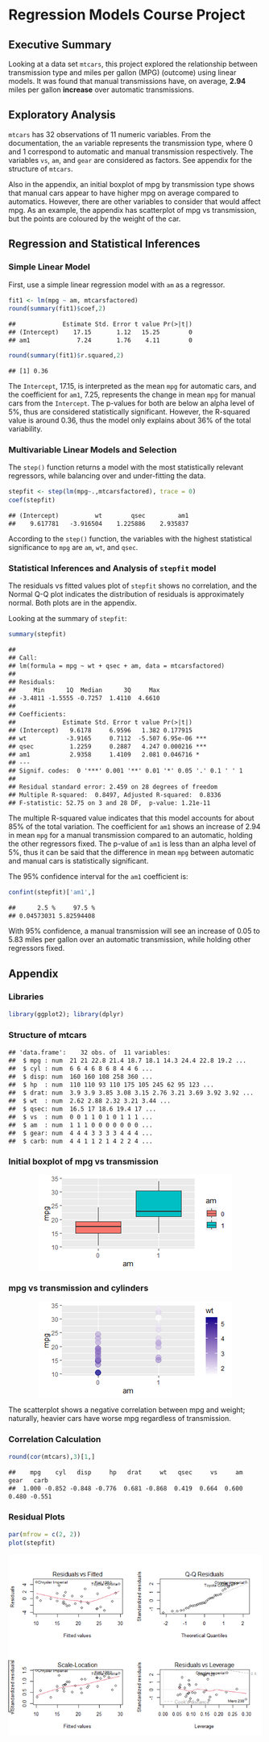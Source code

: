 # Regression Models Course Project

## Executive Summary

Looking at a data set `mtcars`, this project explored the relationship
between transmission type and miles per gallon (MPG) (outcome) using
linear models. It was found that manual transmissions have, on average,
**2.94** miles per gallon **increase** over automatic transmissions.

## Exploratory Analysis

`mtcars` has 32 observations of 11 numeric variables. From the
documentation, the `am` variable represents the transmission type, where
0 and 1 correspond to automatic and manual transmission respectively.
The variables `vs`, `am`, and `gear` are considered as factors. See
appendix for the structure of `mtcars`.

Also in the appendix, an initial boxplot of mpg by transmission type
shows that manual cars appear to have higher mpg on average compared to
automatics. However, there are other variables to consider that would
affect mpg. As an example, the appendix has scatterplot of mpg vs
transmission, but the points are coloured by the weight of the car.

## Regression and Statistical Inferences

### Simple Linear Model

First, use a simple linear regression model with `am` as a regressor.

``` r
fit1 <- lm(mpg ~ am, mtcarsfactored)
round(summary(fit1)$coef,2)
```

    ##             Estimate Std. Error t value Pr(>|t|)
    ## (Intercept)    17.15       1.12   15.25        0
    ## am1             7.24       1.76    4.11        0

``` r
round(summary(fit1)$r.squared,2)
```

    ## [1] 0.36

The `Intercept`, 17.15, is interpreted as the mean `mpg` for automatic
cars, and the coefficient for `am1`, 7.25, represents the change in mean
`mpg` for manual cars from the `Intercept`. The p-values for both are
below an alpha level of 5%, thus are considered statistically
significant. However, the R-squared value is around 0.36, thus the model
only explains about 36% of the total variability.

### Multivariable Linear Models and Selection

The `step()` function returns a model with the most statistically
relevant regressors, while balancing over and under-fitting the data.

``` r
stepfit <- step(lm(mpg~.,mtcarsfactored), trace = 0)
coef(stepfit)
```

    ## (Intercept)          wt        qsec         am1 
    ##    9.617781   -3.916504    1.225886    2.935837

According to the `step()` function, the variables with the highest
statistical significance to `mpg` are `am`, `wt`, and `qsec`.

### Statistical Inferences and Analysis of `stepfit` model

The residuals vs fitted values plot of `stepfit` shows no correlation,
and the Normal Q-Q plot indicates the distribution of residuals is
approximately normal. Both plots are in the appendix.

Looking at the summary of `stepfit`:

``` r
summary(stepfit)
```

    ## 
    ## Call:
    ## lm(formula = mpg ~ wt + qsec + am, data = mtcarsfactored)
    ## 
    ## Residuals:
    ##     Min      1Q  Median      3Q     Max 
    ## -3.4811 -1.5555 -0.7257  1.4110  4.6610 
    ## 
    ## Coefficients:
    ##             Estimate Std. Error t value Pr(>|t|)    
    ## (Intercept)   9.6178     6.9596   1.382 0.177915    
    ## wt           -3.9165     0.7112  -5.507 6.95e-06 ***
    ## qsec          1.2259     0.2887   4.247 0.000216 ***
    ## am1           2.9358     1.4109   2.081 0.046716 *  
    ## ---
    ## Signif. codes:  0 '***' 0.001 '**' 0.01 '*' 0.05 '.' 0.1 ' ' 1
    ## 
    ## Residual standard error: 2.459 on 28 degrees of freedom
    ## Multiple R-squared:  0.8497, Adjusted R-squared:  0.8336 
    ## F-statistic: 52.75 on 3 and 28 DF,  p-value: 1.21e-11

The multiple R-squared value indicates that this model accounts for
about 85% of the total variation. The coefficient for `am1` shows an
increase of 2.94 in mean `mpg` for a manual transmission compared to an
automatic, holding the other regressors fixed. The p-value of `am1` is
less than an alpha level of 5%, thus it can be said that the difference
in mean `mpg` between automatic and manual cars is statistically
significant.

The 95% confidence interval for the `am1` coefficient is:

``` r
confint(stepfit)['am1',]
```

    ##      2.5 %     97.5 % 
    ## 0.04573031 5.82594408

With 95% confidence, a manual transmission will see an increase of 0.05
to 5.83 miles per gallon over an automatic transmission, while holding
other regressors fixed.

## Appendix

### Libraries

``` r
library(ggplot2); library(dplyr)
```

### Structure of mtcars

    ## 'data.frame':    32 obs. of  11 variables:
    ##  $ mpg : num  21 21 22.8 21.4 18.7 18.1 14.3 24.4 22.8 19.2 ...
    ##  $ cyl : num  6 6 4 6 8 6 8 4 4 6 ...
    ##  $ disp: num  160 160 108 258 360 ...
    ##  $ hp  : num  110 110 93 110 175 105 245 62 95 123 ...
    ##  $ drat: num  3.9 3.9 3.85 3.08 3.15 2.76 3.21 3.69 3.92 3.92 ...
    ##  $ wt  : num  2.62 2.88 2.32 3.21 3.44 ...
    ##  $ qsec: num  16.5 17 18.6 19.4 17 ...
    ##  $ vs  : num  0 0 1 1 0 1 0 1 1 1 ...
    ##  $ am  : num  1 1 1 0 0 0 0 0 0 0 ...
    ##  $ gear: num  4 4 4 3 3 3 3 4 4 4 ...
    ##  $ carb: num  4 4 1 1 2 1 4 2 2 4 ...

### Initial boxplot of mpg vs transmission

<img src="course-project_files/figure-markdown_github/unnamed-chunk-9-1.png" style="display: block; margin: auto;" />

### mpg vs transmission and cylinders

<img src="course-project_files/figure-markdown_github/unnamed-chunk-10-1.png" style="display: block; margin: auto;" />

The scatterplot shows a negative correlation between mpg and weight;
naturally, heavier cars have worse mpg regardless of transmission.

### Correlation Calculation

``` r
round(cor(mtcars),3)[1,]
```

    ##    mpg    cyl   disp     hp   drat     wt   qsec     vs     am   gear   carb 
    ##  1.000 -0.852 -0.848 -0.776  0.681 -0.868  0.419  0.664  0.600  0.480 -0.551

### Residual Plots

``` r
par(mfrow = c(2, 2))
plot(stepfit)
```

![](course-project_files/figure-markdown_github/unnamed-chunk-12-1.png)
